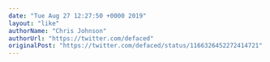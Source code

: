 ```yaml
---
date: "Tue Aug 27 12:27:50 +0000 2019"
layout: "like"
authorName: "Chris Johnson"
authorUrl: "https://twitter.com/defaced"
originalPost: "https://twitter.com/defaced/status/1166326452272414721"
---
```

